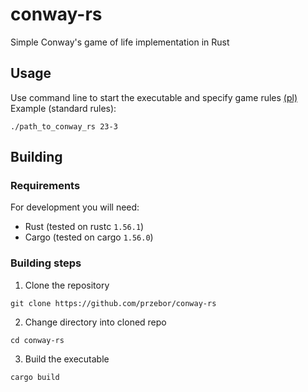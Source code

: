 # conway-rs
Simple Conway's game of life implementation in Rust
## Usage
Use command line to start the executable and specify game rules [(pl)](https://pl.wikipedia.org/wiki/Gra_w_życie#Modyfikacje_reguł) </br>
Example (standard rules):
```
./path_to_conway_rs 23-3
```
## Building
### Requirements
For development you will need:
- Rust (tested on rustc `1.56.1`)
- Cargo (tested on cargo `1.56.0`)
### Building steps
1. Clone the repository
```
git clone https://github.com/przebor/conway-rs
```
2. Change directory into cloned repo
```
cd conway-rs
```
3. Build the executable
```
cargo build
```

